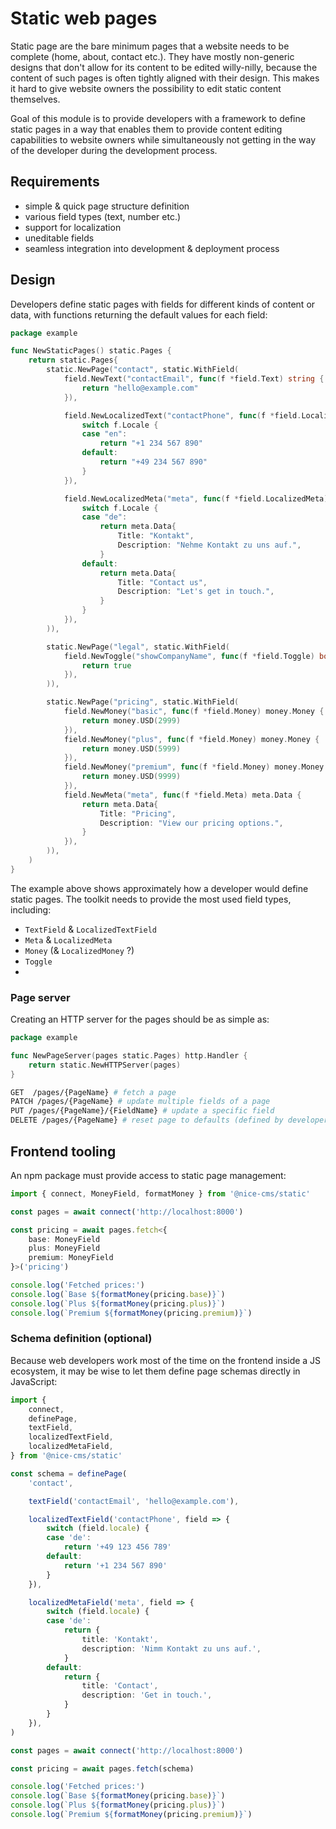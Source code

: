 # Static web pages

Static page are the bare minimum pages that a website needs to be complete
(home, about, contact etc.). They have mostly non-generic designs that don't
allow for its content to be edited willy-nilly, because the content of such
pages is often tightly aligned with their design. This makes it hard to give
website owners the possibility to edit static content themselves.

Goal of this module is to provide developers with a framework to define static
pages in a way that enables them to provide content editing capabilities to
website owners while simultaneously not getting in the way of the developer
during the development process.

## Requirements

- simple & quick page structure definition
- various field types (text, number etc.)
- support for localization
- uneditable fields
- seamless integration into development & deployment process

## Design

Developers define static pages with fields for different kinds of content or
data, with functions returning the default values for each field:

```go
package example

func NewStaticPages() static.Pages {
	return static.Pages{
		static.NewPage("contact", static.WithField(
			field.NewText("contactEmail", func(f *field.Text) string {
				return "hello@example.com"
			}),

			field.NewLocalizedText("contactPhone", func(f *field.LocalizedText) string {
				switch f.Locale {
				case "en":
					return "+1 234 567 890"
				default:
					return "+49 234 567 890"
				}
			}),

			field.NewLocalizedMeta("meta", func(f *field.LocalizedMeta) meta.Data {
				switch f.Locale {
				case "de":
					return meta.Data{
						Title: "Kontakt",
						Description: "Nehme Kontakt zu uns auf.",
					}
				default:
					return meta.Data{
						Title: "Contact us",
						Description: "Let's get in touch.",
					}
				}
			}),
		)),

		static.NewPage("legal", static.WithField(
			field.NewToggle("showCompanyName", func(f *field.Toggle) bool {
				return true
			}),
		)),

		static.NewPage("pricing", static.WithField(
			field.NewMoney("basic", func(f *field.Money) money.Money {
				return money.USD(2999)
			}),
			field.NewMoney("plus", func(f *field.Money) money.Money {
				return money.USD(5999)
			}),
			field.NewMoney("premium", func(f *field.Money) money.Money {
				return money.USD(9999)
			}),
			field.NewMeta("meta", func(f *field.Meta) meta.Data {
				return meta.Data{
					Title: "Pricing",
					Description: "View our pricing options.",
				}
			}),
		)),
	)
}
```

The example above shows approximately how a developer would define static pages.
The toolkit needs to provide the most used field types, including:

- `TextField` & `LocalizedTextField`
- `Meta` & `LocalizedMeta`
- `Money` (& `LocalizedMoney` ?)
- `Toggle`
- 

### Page server

Creating an HTTP server for the pages should be as simple as:

```go
package example

func NewPageServer(pages static.Pages) http.Handler {
	return static.NewHTTPServer(pages)
}
```

```sh
GET  /pages/{PageName} # fetch a page
PATCH /pages/{PageName} # update multiple fields of a page
PUT /pages/{PageName}/{FieldName} # update a specific field
DELETE /pages/{PageName} # reset page to defaults (defined by developer)
```

## Frontend tooling

An npm package must provide access to static page management:

```ts
import { connect, MoneyField, formatMoney } from '@nice-cms/static'

const pages = await connect('http://localhost:8000')

const pricing = await pages.fetch<{
	base: MoneyField
	plus: MoneyField
	premium: MoneyField
}>('pricing')

console.log('Fetched prices:')
console.log(`Base ${formatMoney(pricing.base)}`)
console.log(`Plus ${formatMoney(pricing.plus)}`)
console.log(`Premium ${formatMoney(pricing.premium)}`)
```

### Schema definition (optional)

Because web developers work most of the time on the frontend inside a JS
ecosystem, it may be wise to let them define page schemas directly in
JavaScript:

```ts
import {
	connect,
	definePage,
	textField,
	localizedTextField,
	localizedMetaField,
} from '@nice-cms/static'

const schema = definePage(
	'contact',

	textField('contactEmail', 'hello@example.com'),

	localizedTextField('contactPhone', field => {
		switch (field.locale) {
		case 'de':
			return '+49 123 456 789'
		default:
			return '+1 234 567 890'
		}
	}),

	localizedMetaField('meta', field => {
		switch (field.locale) {
		case 'de':
			return {
				title: 'Kontakt',
				description: 'Nimm Kontakt zu uns auf.',
			}
		default:
			return {
				title: 'Contact',
				description: 'Get in touch.',
			}
		}
	}),
)

const pages = await connect('http://localhost:8000')

const pricing = await pages.fetch(schema)

console.log('Fetched prices:')
console.log(`Base ${formatMoney(pricing.base)}`)
console.log(`Plus ${formatMoney(pricing.plus)}`)
console.log(`Premium ${formatMoney(pricing.premium)}`)
```
